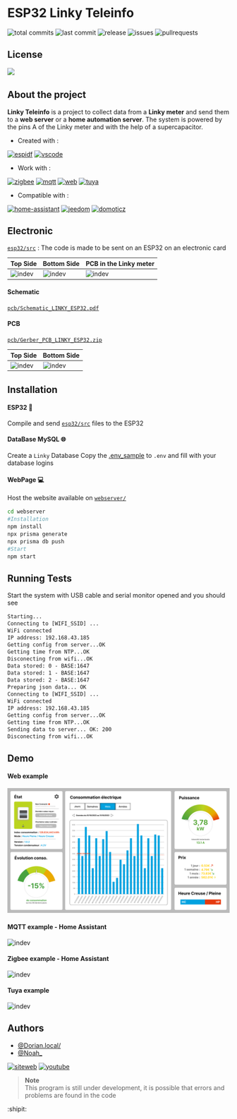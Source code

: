 # ESP32 Linky Teleinfo

![total commits](https://img.shields.io/github/commit-activity/t/GammaTroniques/TICMeter?style=flat-square)
![last commit](https://img.shields.io/github/last-commit/GammaTroniques/TICMeter?style=flat-square)
![release](https://img.shields.io/github/v/release/GammaTroniques/TICMeter?style=flat-square)
![issues](https://img.shields.io/github/issues/GammaTroniques/TICMeter?style=flat-square)
![pullrequests](https://img.shields.io/github/issues-pr/GammaTroniques/TICMeter?style=flat-square)

## License

![](https://img.shields.io/badge/license--blue?style=flat-square)

## About the project

**Linky Teleinfo** is a project to collect data from a **Linky meter** and send them to a **web server** or a **home automation server**. The system is powered by the pins A of the Linky meter and with the help of a supercapacitor.

- Created with : 

[![espidf](https://img.shields.io/badge/espressif%20idf-E7352C?style=for-the-badge&logo=espressif&logoColor=white)](https://github.com/espressif/esp-idf)
[![vscode](https://img.shields.io/badge/visual%20studio%20code-0078d7?style=for-the-badge&logo=visual-studio-code&logoColor=white)](https://www.espressif.com/)

- Work with :

[![zigbee](https://img.shields.io/badge/zigbee-F22547?style=for-the-badge&logo=zigbee&logoColor=white)](https://en.wikipedia.org/wiki/Zigbee)
[![mqtt](https://img.shields.io/badge/mqtt-660066?style=for-the-badge&logo=mqtt&logoColor=white)](https://mqtt.org/)
[![web](https://img.shields.io/badge/web-0050C9?style=for-the-badge&logo=web&logoColor=white)](https://gammatroniques.fr/)
[![tuya](https://img.shields.io/badge/tuya-FF4800?style=for-the-badge&logo=tuya&logoColor=white)](https://www.tuya.com/)

- Compatible with :

[![home-assistant](https://img.shields.io/badge/home%20assistant-%2341BDF5.svg?style=for-the-badge&logo=home-assistant&logoColor=white)](https://www.home-assistant.io/)
[![jeedom](https://img.shields.io/badge/jeedom-94CA02?style=for-the-badge&logo=jeedom&logoColor=white)](https://www.jeedom.com/)
[![domoticz](https://img.shields.io/badge/domoticz-0078C1?style=for-the-badge&logo=domoticz&logoColor=white)](https://www.domoticz.com/)

## Electronic

[`esp32/src`](/esp32/src) : The code is made to be sent on an ESP32 on an electronic card

| Top Side | Bottom Side | PCB in the Linky meter |
|-----|-----|-----|
| ![indev](https://shields.io/badge/-in%20the%20next%20update-inactive?style=flat-square) | ![indev](https://shields.io/badge/-in%20the%20next%20update-inactive?style=flat-square) | ![indev](https://shields.io/badge/-in%20the%20next%20update-inactive?style=flat-square) | 

#### Schematic

[`pcb/Schematic_LINKY_ESP32.pdf`](pcb/Schematic_LINKY_ESP32.pdf)

#### PCB

[`pcb/Gerber_PCB_LINKY_ESP32.zip`](pcb/Gerber_PCB_LINKY_ESP32.zip)

| Top Side  | Bottom Side |
| ------------- | ------------- |
| ![indev](https://shields.io/badge/-in%20the%20next%20update-inactive?style=flat-square) | ![indev](https://shields.io/badge/-in%20the%20next%20update-inactive?style=flat-square) |

## Installation

#### ESP32 :satellite:
Compile and send [`esp32/src`](/esp32/src) files to the ESP32

#### DataBase MySQL :globe_with_meridians:
Create a `Linky` Database
Copy the [.env_sample](/webserver/.env_sample) to `.env` and fill with your database logins

#### WebPage :computer:
Host the website available on [`webserver/`](/webserver)
```bash
cd webserver
#Installation
npm install
npx prisma generate
npx prisma db push
#Start
npm start
```

## Running Tests
Start the system with USB cable and serial monitor opened and you should see

```
Starting...
Connecting to [WIFI_SSID] ...
WiFi connected
IP address: 192.168.43.185
Getting config from server...OK
Getting time from NTP...OK
Disconecting from wifi...OK
Data stored: 0 - BASE:1647
Data stored: 1 - BASE:1647
Data stored: 2 - BASE:1647
Preparing json data... OK
Connecting to [WIFI_SSID] ...
WiFi connected
IP address: 192.168.43.185
Getting config from server...OK
Getting time from NTP...OK
Sending data to server... OK: 200
Disconecting from wifi...OK
```
## Demo

#### Web example

![webpageimg](img/WebPage.png)

#### MQTT example - Home Assistant

![indev](https://shields.io/badge/-in%20the%20next%20update-inactive?style=flat-square)

#### Zigbee example - Home Assistant

![indev](https://shields.io/badge/-in%20the%20next%20update-inactive?style=flat-square)

#### Tuya example

![indev](https://shields.io/badge/-in%20the%20next%20update-inactive?style=flat-square)

## Authors

- [@Dorian.local/](https://github.com/xmow49)
- [@Noah_](https://github.com/NoahJst)

[![siteweb](https://img.shields.io/badge/GammaTroniques-EE6B00?style=for-the-badge&logoColor=white)](https://gammatroniques.fr/)
[![youtube](https://img.shields.io/youtube/channel/subscribers/UCnUqy6VAEgcNR745mNsyTHg?style=for-the-badge&logo=youtube&label=YouTube&labelColor=FF0000&color=333333)](https://www.youtube.com/gammatroniques)

>__Note__  
This program is still under development, it is possible that errors and problems are found in the code

:shipit:
